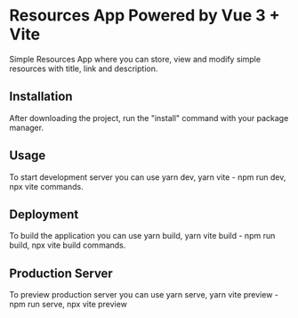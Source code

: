 # Resources App Powered by Vue 3 + Vite
Simple Resources App where you can store, view and modify simple resources with title, link and description. 

## Installation

After downloading the project, run the "install" command with your package manager.
 
## Usage

To start development server you can use 
yarn dev, yarn vite -
npm run dev, npx vite commands.

## Deployment 

To build the application  you can use
yarn build, yarn vite build -
npm run build, npx vite build commands.

## Production Server

To preview production server you can use
yarn serve, yarn vite preview -
npm run serve, npx vite preview
